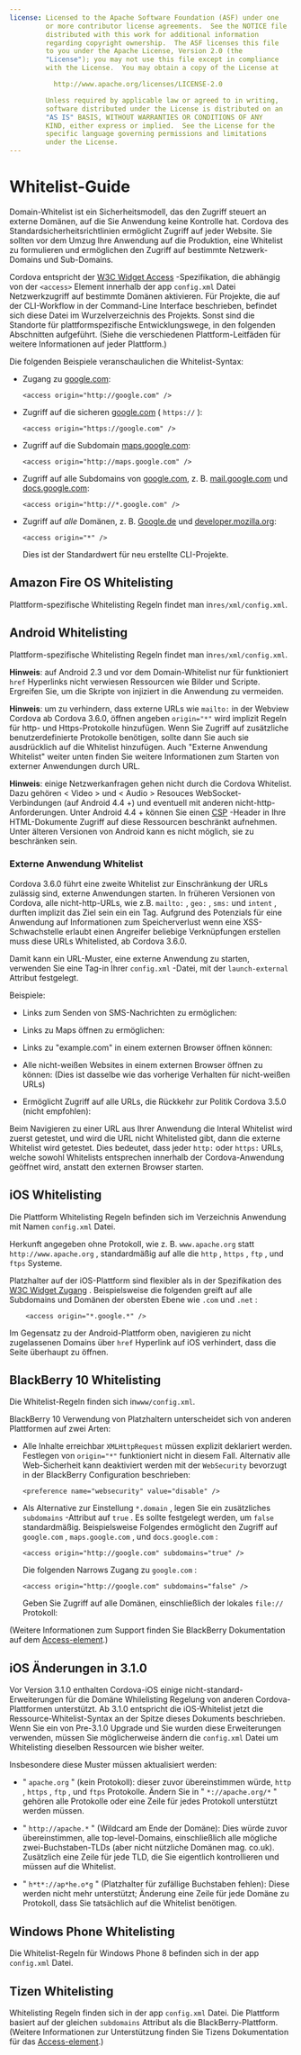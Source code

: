 ```yaml
---
license: Licensed to the Apache Software Foundation (ASF) under one
         or more contributor license agreements.  See the NOTICE file
         distributed with this work for additional information
         regarding copyright ownership.  The ASF licenses this file
         to you under the Apache License, Version 2.0 (the
         "License"); you may not use this file except in compliance
         with the License.  You may obtain a copy of the License at

           http://www.apache.org/licenses/LICENSE-2.0

         Unless required by applicable law or agreed to in writing,
         software distributed under the License is distributed on an
         "AS IS" BASIS, WITHOUT WARRANTIES OR CONDITIONS OF ANY
         KIND, either express or implied.  See the License for the
         specific language governing permissions and limitations
         under the License.
---
```


# Whitelist-Guide

Domain-Whitelist ist ein Sicherheitsmodell, das den Zugriff steuert an externe Domänen, auf die Sie Anwendung keine Kontrolle hat. Cordova des Standardsicherheitsrichtlinien ermöglicht Zugriff auf jeder Website. Sie sollten vor dem Umzug Ihre Anwendung auf die Produktion, eine Whitelist zu formulieren und ermöglichen den Zugriff auf bestimmte Netzwerk-Domains und Sub-Domains.

Cordova entspricht der [W3C Widget Access][1] -Spezifikation, die abhängig von der `<access>` Element innerhalb der app `config.xml` Datei Netzwerkzugriff auf bestimmte Domänen aktivieren. Für Projekte, die auf der CLI-Workflow in der Command-Line Interface beschrieben, befindet sich diese Datei im Wurzelverzeichnis des Projekts. Sonst sind die Standorte für plattformspezifische Entwicklungswege, in den folgenden Abschnitten aufgeführt. (Siehe die verschiedenen Plattform-Leitfäden für weitere Informationen auf jeder Plattform.)

 [1]: http://www.w3.org/TR/widgets-access/

Die folgenden Beispiele veranschaulichen die Whitelist-Syntax:

*   Zugang zu [google.com][2]:
    
        <access origin="http://google.com" />
        

*   Zugriff auf die sicheren [google.com][3] ( `https://` ):
    
        <access origin="https://google.com" />
        

*   Zugriff auf die Subdomain [maps.google.com][4]:
    
        <access origin="http://maps.google.com" />
        

*   Zugriff auf alle Subdomains von [google.com][2], z. B. [mail.google.com][5] und [docs.google.com][6]:
    
        <access origin="http://*.google.com" />
        

*   Zugriff auf *alle* Domänen, z. B. [Google.de][2] und [developer.mozilla.org][7]:
    
        <access origin="*" />
        
    
    Dies ist der Standardwert für neu erstellte CLI-Projekte.

 [2]: http://google.com
 [3]: https://google.com
 [4]: http://maps.google.com
 [5]: http://mail.google.com
 [6]: http://docs.google.com
 [7]: http://developer.mozilla.org

## Amazon Fire OS Whitelisting

Plattform-spezifische Whitelisting Regeln findet man in`res/xml/config.xml`.

## Android Whitelisting

Plattform-spezifische Whitelisting Regeln findet man in`res/xml/config.xml`.

**Hinweis**: auf Android 2.3 und vor dem Domain-Whitelist nur für funktioniert `href` Hyperlinks nicht verwiesen Ressourcen wie Bilder und Scripte. Ergreifen Sie, um die Skripte von injiziert in die Anwendung zu vermeiden.

**Hinweis**: um zu verhindern, dass externe URLs wie `mailto:` in der Webview Cordova ab Cordova 3.6.0, öffnen angeben `origin="*"` wird implizit Regeln für http- und Https-Protokolle hinzufügen. Wenn Sie Zugriff auf zusätzliche benutzerdefinierte Protokolle benötigen, sollte dann Sie auch sie ausdrücklich auf die Whitelist hinzufügen. Auch "Externe Anwendung Whitelist" weiter unten finden Sie weitere Informationen zum Starten von externer Anwendungen durch URL.

**Hinweis**: einige Netzwerkanfragen gehen nicht durch die Cordova Whitelist. Dazu gehören < Video > und < Audio > Resouces WebSocket-Verbindungen (auf Android 4.4 +) und eventuell mit anderen nicht-http-Anforderungen. Unter Android 4.4 + können Sie einen [CSP][8] -Header in Ihre HTML-Dokumente Zugriff auf diese Ressourcen beschränkt aufnehmen. Unter älteren Versionen von Android kann es nicht möglich, sie zu beschränken sein.

 [8]: https://developer.mozilla.org/en-US/docs/Web/Security/CSP/Introducing_Content_Security_Policy

### Externe Anwendung Whitelist

Cordova 3.6.0 führt eine zweite Whitelist zur Einschränkung der URLs zulässig sind, externe Anwendungen starten. In früheren Versionen von Cordova, alle nicht-http-URLs, wie z.B. `mailto:` , `geo:` , `sms:` und `intent` , durften implizit das Ziel sein ein ein <a>Tag.</a> Aufgrund des Potenzials für eine Anwendung auf Informationen zum Speicherverlust wenn eine XSS-Schwachstelle erlaubt einen Angreifer beliebige Verknüpfungen erstellen muss diese URLs Whitelisted, ab Cordova 3.6.0.

Damit kann ein URL-Muster, eine externe Anwendung zu starten, verwenden Sie eine <access> Tag-in Ihrer `config.xml` -Datei, mit der `launch-external` Attribut festgelegt.

Beispiele:

*   Links zum Senden von SMS-Nachrichten zu ermöglichen:
    
    <access origin="sms:*" launch-external="yes" />

*   Links zu Maps öffnen zu ermöglichen:
    
    <access origin="geo:*" launch-external="yes" />

*   Links zu "example.com" in einem externen Browser öffnen können:
    
    <access origin="http://example.com/*" launch-external="yes" />

*   Alle nicht-weißen Websites in einem externen Browser öffnen zu können: (Dies ist dasselbe wie das vorherige Verhalten für nicht-weißen URLs)
    
    <access origin="http://*" launch-external="yes" /> <access origin="https://*" launch-external="yes" />

*   Ermöglicht Zugriff auf alle URLs, die Rückkehr zur Politik Cordova 3.5.0 (nicht empfohlen):
    
    <access origin="*" launch-external="yes" />

Beim Navigieren zu einer URL aus Ihrer Anwendung die Interal Whitelist wird zuerst getestet, und wird die URL nicht Whitelisted gibt, dann die externe Whitelist wird getestet. Dies bedeutet, dass jeder `http:` oder `https:` URLs, welche sowohl Whitelists entsprechen innerhalb der Cordova-Anwendung geöffnet wird, anstatt den externen Browser starten.

## iOS Whitelisting

Die Plattform Whitelisting Regeln befinden sich im Verzeichnis Anwendung mit Namen `config.xml` Datei.

Herkunft angegeben ohne Protokoll, wie z. B. `www.apache.org` statt `http://www.apache.org` , standardmäßig auf alle die `http` , `https` , `ftp` , und `ftps` Systeme.

Platzhalter auf der iOS-Plattform sind flexibler als in der Spezifikation des [W3C Widget Zugang][1] . Beispielsweise die folgenden greift auf alle Subdomains und Domänen der obersten Ebene wie `.com` und `.net` :

        <access origin="*.google.*" />
    

Im Gegensatz zu der Android-Plattform oben, navigieren zu nicht zugelassenen Domains über `href` Hyperlink auf iOS verhindert, dass die Seite überhaupt zu öffnen.

## BlackBerry 10 Whitelisting

Die Whitelist-Regeln finden sich in`www/config.xml`.

BlackBerry 10 Verwendung von Platzhaltern unterscheidet sich von anderen Plattformen auf zwei Arten:

*   Alle Inhalte erreichbar `XMLHttpRequest` müssen explizit deklariert werden. Festlegen von `origin="*"` funktioniert nicht in diesem Fall. Alternativ alle Web-Sicherheit kann deaktiviert werden mit der `WebSecurity` bevorzugt in der BlackBerry Configuration beschrieben:
    
        <preference name="websecurity" value="disable" />
        

*   Als Alternative zur Einstellung `*.domain` , legen Sie ein zusätzliches `subdomains` -Attribut auf `true` . Es sollte festgelegt werden, um `false` standardmäßig. Beispielsweise Folgendes ermöglicht den Zugriff auf `google.com` , `maps.google.com` , und `docs.google.com` :
    
        <access origin="http://google.com" subdomains="true" />
        
    
    Die folgenden Narrows Zugang zu `google.com` :
    
        <access origin="http://google.com" subdomains="false" />
        
    
    Geben Sie Zugriff auf alle Domänen, einschließlich der lokales `file://` Protokoll:
    
    <access origin="*" subdomains="true" />

(Weitere Informationen zum Support finden Sie BlackBerry Dokumentation auf dem [Access-element][9].)

 [9]: https://developer.blackberry.com/html5/documentation/ww_developing/Access_element_834677_11.html

## iOS Änderungen in 3.1.0

Vor Version 3.1.0 enthalten Cordova-iOS einige nicht-standard-Erweiterungen für die Domäne Whilelisting Regelung von anderen Cordova-Plattformen unterstützt. Ab 3.1.0 entspricht die iOS-Whitelist jetzt die Ressource-Whitelist-Syntax an der Spitze dieses Dokuments beschrieben. Wenn Sie ein von Pre-3.1.0 Upgrade und Sie wurden diese Erweiterungen verwenden, müssen Sie möglicherweise ändern die `config.xml` Datei um Whitelisting dieselben Ressourcen wie bisher weiter.

Insbesondere diese Muster müssen aktualisiert werden:

*   " `apache.org` " (kein Protokoll): dieser zuvor übereinstimmen würde, `http` , `https` , `ftp` , und `ftps` Protokolle. Ändern Sie in " `*://apache.org/*` " gehören alle Protokolle oder eine Zeile für jedes Protokoll unterstützt werden müssen.

*   " `http://apache.*` " (Wildcard am Ende der Domäne): Dies würde zuvor übereinstimmen, alle top-level-Domains, einschließlich alle mögliche zwei-Buchstaben-TLDs (aber nicht nützliche Domänen mag. co.uk). Zusätzlich eine Zeile für jede TLD, die Sie eigentlich kontrollieren und müssen auf die Whitelist.

*   " `h*t*://ap*he.o*g` " (Platzhalter für zufällige Buchstaben fehlen): Diese werden nicht mehr unterstützt; Änderung eine Zeile für jede Domäne zu Protokoll, dass Sie tatsächlich auf die Whitelist benötigen.

## Windows Phone Whitelisting

Die Whitelist-Regeln für Windows Phone 8 befinden sich in der app `config.xml` Datei.

## Tizen Whitelisting

Whitelisting Regeln finden sich in der app `config.xml` Datei. Die Plattform basiert auf der gleichen `subdomains` Attribut als die BlackBerry-Plattform. (Weitere Informationen zur Unterstützung finden Sie Tizens Dokumentation für das [Access-element][10].)

 [10]: https://developer.tizen.org/help/index.jsp?topic=%2Forg.tizen.web.appprogramming%2Fhtml%2Fide_sdk_tools%2Fconfig_editor_w3celements.htm